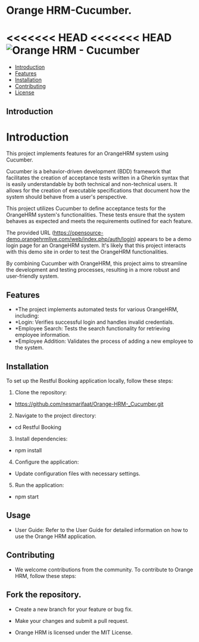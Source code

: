 # Orange HRM-Cucumber.

<<<<<<< HEAD
<<<<<<< HEAD
![Orange HRM - Cucumber](https://images.squarespace-cdn.com/content/v1/5e51872712c0b73372f8fa1a/1669792969045-SONCS4TICT0QU8RI1XYK/an+overview+of+cucumber+automation+testing+by+TestEvolve.jpg)
=======

- [Introduction](#introduction)
- [Features](#features)
- [Installation](#instalation)
- [Contributing](#ontributing)
- [License](#license)

## Introduction
# Introduction

This project implements features for an OrangeHRM system using Cucumber. 

Cucumber is a behavior-driven development (BDD) framework that facilitates the creation of acceptance tests written in a Gherkin syntax that is easily understandable by both technical and non-technical users. It allows for the creation of executable specifications that document how the system should behave from a user's perspective.

This project utilizes Cucumber to define acceptance tests for the OrangeHRM system's functionalities. These tests ensure that the system behaves as expected and meets the requirements outlined for each feature.

The provided URL (https://opensource-demo.orangehrmlive.com/web/index.php/auth/login) appears to be a demo login page for an OrangeHRM system. It's likely that this project interacts with this demo site in order to test the OrangeHRM functionalities.

By combining Cucumber with OrangeHRM, this project aims to streamline the development and testing processes, resulting in a more robust and user-friendly system.

## Features

- *The project implements automated tests for various OrangeHRM, including:
- *Login: Verifies successful login and handles invalid credentials.
- *Employee Search: Tests the search functionality for retrieving employee information.
- *Employee Addition: Validates the process of adding a new employee to the system.



## Installation

To set up the Restful Booking application locally, follow these steps:

1. Clone the repository:
*   https://github.com/nesmarifaat/Orange-HRM-_Cucumber.git
2. Navigate to the project directory:
*   cd Restful Booking
3. Install dependencies:
*   npm install
4. Configure the application:

* Update configuration files with necessary settings.
5. Run the application:
*   npm start

## Usage
* User Guide: Refer to the User Guide for detailed information on how to use the Orange HRM  application.

## Contributing
* We welcome contributions from the community. To contribute to Orange HRM, follow these steps:

## Fork the repository.
* Create a new branch for your feature or bug fix.
* Make your changes and submit a pull request.


* Orange HRM is licensed under the MIT License.

